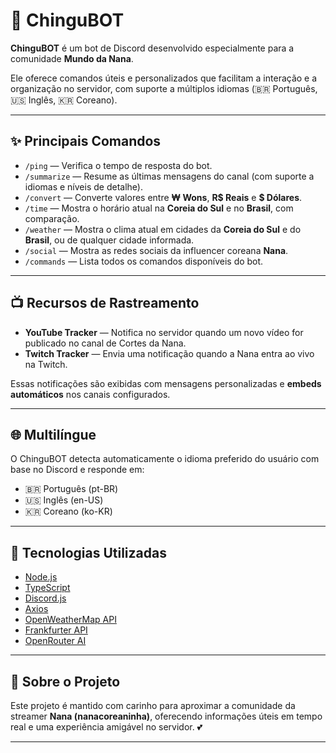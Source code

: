# 🤖 ChinguBOT

**ChinguBOT** é um bot de Discord desenvolvido especialmente para a comunidade **Mundo da Nana**.

Ele oferece comandos úteis e personalizados que facilitam a interação e a organização no servidor, com suporte a múltiplos idiomas (🇧🇷 Português, 🇺🇸 Inglês, 🇰🇷 Coreano).

---

## ✨ Principais Comandos

- `/ping` — Verifica o tempo de resposta do bot.
- `/summarize` — Resume as últimas mensagens do canal (com suporte a idiomas e níveis de detalhe).
- `/convert` — Converte valores entre **₩ Wons**, **R$ Reais** e **$ Dólares**.
- `/time` — Mostra o horário atual na **Coreia do Sul** e no **Brasil**, com comparação.
- `/weather` — Mostra o clima atual em cidades da **Coreia do Sul** e do **Brasil**, ou de qualquer cidade informada.
- `/social` — Mostra as redes sociais da influencer coreana **Nana**.
- `/commands` — Lista todos os comandos disponíveis do bot.

---

## 📺 Recursos de Rastreamento

- **YouTube Tracker** — Notifica no servidor quando um novo vídeo for publicado no canal de Cortes da Nana.
- **Twitch Tracker** — Envia uma notificação quando a Nana entra ao vivo na Twitch.

Essas notificações são exibidas com mensagens personalizadas e **embeds automáticos** nos canais configurados.

---

## 🌐 Multilíngue

O ChinguBOT detecta automaticamente o idioma preferido do usuário com base no Discord e responde em:

- 🇧🇷 Português (pt-BR)
- 🇺🇸 Inglês (en-US)
- 🇰🇷 Coreano (ko-KR)

---

## 🔧 Tecnologias Utilizadas

- [Node.js](https://nodejs.org/)
- [TypeScript](https://www.typescriptlang.org/)
- [Discord.js](https://discord.js.org/)
- [Axios](https://axios-http.com/)
- [OpenWeatherMap API](https://openweathermap.org/api)
- [Frankfurter API](https://www.frankfurter.app/)
- [OpenRouter AI](https://openrouter.ai/)

---

## 📌 Sobre o Projeto

Este projeto é mantido com carinho para aproximar a comunidade da streamer **Nana (nanacoreaninha)**, oferecendo informações úteis em tempo real e uma experiência amigável no servidor. 💕

---

